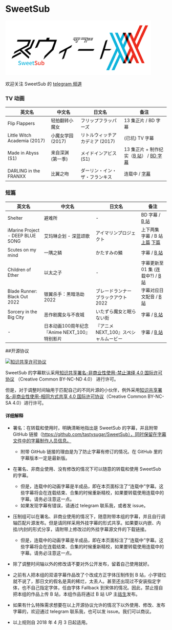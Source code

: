 # SweetSub
![](logo.png)  

欢迎关注 SweetSub 的 [telegram 频道](https://t.me/SweetSub)

### TV 动画

| 英文名                       | 中文名            | 日文名                          | 备注                                                         |
| ---------------------------- | ----------------- | ------------------------------- | ------------------------------------------------------------ |
| Flip Flappers                | 轻拍翻转小魔女    | フリップフラッパーズ            | 13 集正片 / BD 字幕                                          |
| Little Witch Academia (2017) | 小魔女学园 (2017) | リトルウィッチアカデミア (2017) | (已坑) TV 字幕                                               |
| Made in Abyss (S1)           | 来自深渊 (第一季) | メイドインアビス (S1)           | 13 集正片 + 制作纪实（[B 站](https://www.bilibili.com/video/av19676043)） / [BD 字幕](https://github.com/tastysugar/SweetSub/tree/master/Made%20in%20Abyss) |
| DARLING in the FRANXX        | 比翼之吻          | ダーリン・イン・ザ・フランキス  | 连载中 / [字幕](https://github.com/tastysugar/SweetSub/tree/master/DARLING%20in%20the%20FRANXX) |



### **短篇**
| 英文名                           | 中文名                                         | 日文名                               | 备注                                                         |
| -------------------------------- | ---------------------------------------------- | ------------------------------------ | ------------------------------------------------------------ |
| Shelter                          | 避难所                                         | -                                    | BD 字幕 / [B 站](https://www.bilibili.com/video/av8701929)   |
| iMarine Project - DEEP BLUE SONG | 艾玛琳企划 - 深蓝颂歌                          | アイマリンプロジェクト               | 上下两集 字幕 / B 站 [上篇](https://www.bilibili.com/video/av12357311) [下篇](https://www.bilibili.com/video/av13867789) |
| Scutes on my mind                | 一隅之鳞                                       | かたすみの鱗                         | 字幕 / [B 站](https://www.bilibili.com/video/av13745318)     |
| Children of Ether                | 以太之子                                       | -                                    | 字幕更新至 01 集 (连载中?) / [B 站](https://www.bilibili.com/video/av13728052) |
| Blade Runner: Black Out 2022     | 银翼杀手：黑暗浩劫 2022                        | ブレードランナー ブラックアウト 2022 | 字幕对应日文配音 / [B 站](https://www.bilibili.com/video/av14873219) |
| Sorcery in the Big City          | 恶作剧魔女与不夜城                             | いたずら魔女と眠らない街             | 字幕 / [B 站](https://www.bilibili.com/video/av16969177)     |
| -                                | 日本动画100周年纪念 『Anime NEXT_100』特别影片 | 『アニメNEXT_100』スペシャルムービー | 字幕 / [B 站](https://www.bilibili.com/video/av18583122)     |



##开源协议

<a rel="license" href="http://creativecommons.org/licenses/by-nc-nd/4.0/"><img alt="知识共享许可协议" style="border-width:0" src="https://i.creativecommons.org/l/by-nc-nd/4.0/88x31.png" /></a>

SweetSub 的字幕默认采用<a rel="license" href="http://creativecommons.org/licenses/by-nc-nd/4.0/">知识共享署名-非商业性使用-禁止演绎 4.0 国际许可协议</a> （Creative Common BY-NC-ND 4.0） 进行许可。

但是，对于调整时间轴用于匹配自己的不同片源的小伙伴，例外采用<a rel="license" href="http://creativecommons.org/licenses/by-nc-sa/4.0/">知识共享署名-非商业性使用-相同方式共享 4.0 国际许可协议</a>（Creative Common BY-NC-SA 4.0）进行许可。

#### 详细解释

- 署名：在转载和使用时，明确清晰地指出是 SweetSub 的字幕，并且附带 GitHub 链接（https://github.com/tastysugar/SweetSub），同时保留在字幕文件中的字幕制作人员信息。
  - 附带 GitHub 链接的理由是为了防止字幕有修订的情况。在 GitHub 里的字幕版本一定是最新版。
- 在署名、非商业使用、没有修改的情况下可以随意的转载和使用 SweetSub 的字幕。
  - 但是，连载中的动画字幕是半成品，即在本页面标注了“连载中”字幕。这些字幕将会在连载结束、合集的时候重新精校，如果要转载使用连载中的字幕。请务必注意这一点。
  - 如果发现字幕有错误，请通过 telegram 联系我，或者发 issue。


- 压制组可以在署名、非商业使用的情况下，随意附带本组的字幕，并且自行调轴匹配片源发布。但是请同样采用外挂字幕的形式共享。如果要以内嵌、内挂/内封的形式分享，请附带上修改过的外挂字幕源文件的下载链接。
  - 但是，连载中的动画字幕是半成品，即在本页面标注了“连载中”字幕。这些字幕将会在连载结束、合集的时候重新精校，如果要转载使用连载中的字幕。请务必注意这一点。


- 除了调整时间轴以外的修改请不要对外公开发布，留着自己使用就好。
- 之前有人把本组的双语字幕作品改了个改成方正字体压制传到 B 站，小字错位就不说了，那日文的假名是真的稀烂，太丢人。甚至还出现过不安装指定字体，也不自己指定字体，任由字体 Fallback 到宋体的情况。因此，禁止擅自把本组的作品上传 B 站，本组作品将通过 B 站 UP 主[祜生](https://space.bilibili.com/3951826#/)发布。
- 如果有什么特殊需求想要在以上开源协议允许的情况下以外使用、修改、发布字幕的，欢迎通过 telegram 联系我，也可以发 issue。我们可以商议。
- 以上规则自 2018 年 4 月 3 日起适用。

